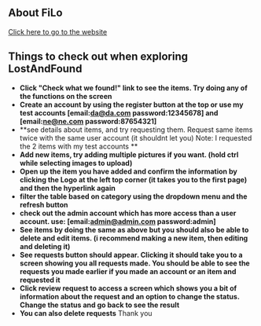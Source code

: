 ## About FiLo

<a href="http://180059900.cs2410-web01pvm.aston.ac.uk/">Click here to go to the website</a>

## Things to check out when exploring LostAndFound

- **Click "Check what we found!" link to see the items. Try doing any of the functions on the screen**
- **Create an account by using the register button at the top or use my test accounts [email:da@da.com password:12345678] and [email:ne@ne.com password:87654321]**
- **see details about items, and try requesting them. Request same items twice with the same user account (it shouldnt let you) Note: I requested the 2 items with my test accounts **
- **Add new items, try adding multiple pictures if you want. (hold ctrl while selecting images to upload)**
- **Open up the item you have added and confirm the information by clicking the Logo at the left top corner (it takes you to the first page) and then the hyperlink again**
- **filter the table based on category using the dropdown menu and the refresh button**
- **check out the admin account which has more access than a user account. use: [email:admin@admin.com password:admin]**
- **See items by doing the same as above but you should also be able to delete and edit items. (i recommend making a new item, then editing and deleting it)**
- **See requests button should appear. Clicking it should take you to a screen showing you all requests made. You should be able to see the requests you made earlier if you made an account or an item and requested it**
- **Click review request to access a screen which shows you a bit of information about the request and an option to change the status. Change the status and go back to see the result**
- **You can also delete requests**
Thank you

